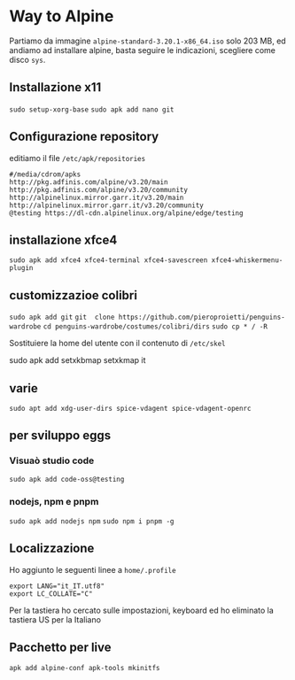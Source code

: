 # Way to Alpine

Partiamo da immagine `alpine-standard-3.20.1-x86_64.iso` solo 203 MB, ed andiamo ad installare alpine, basta seguire le indicazioni, scegliere come disco `sys`.

## Installazione x11
`sudo setup-xorg-base`
`sudo apk add nano git`

## Configurazione repository
editiamo il file `/etc/apk/repositories`

```
#/media/cdrom/apks
http://pkg.adfinis.com/alpine/v3.20/main
http://pkg.adfinis.com/alpine/v3.20/community
http://alpinelinux.mirror.garr.it/v3.20/main
http://alpinelinux.mirror.garr.it/v3.20/community
@testing https://dl-cdn.alpinelinux.org/alpine/edge/testing
```

## installazione xfce4
`sudo apk add xfce4 xfce4-terminal xfce4-savescreen xfce4-whiskermenu-plugin`

## customizzazioe colibri
`sudo apk add git`
`git  clone https://github.com/pieroproietti/penguins-wardrobe`
`cd penguins-wardrobe/costumes/colibri/dirs`
`sudo cp * / -R`

Sostituiere la home del utente con il contenuto di `/etc/skel`

sudo apk add setxkbmap
setxkmap it

## varie
`sudo apt add xdg-user-dirs spice-vdagent spice-vdagent-openrc`

## per sviluppo eggs
### Visuaò studio code
`sudo apk add code-oss@testing`

### nodejs, npm e pnpm
`sudo apk add nodejs npm`
`sudo npm i pnpm -g`

## Localizzazione
Ho aggiunto le seguenti linee a `home/.profile`

```
export LANG="it_IT.utf8"
export LC_COLLATE="C"
```

Per la tastiera ho cercato sulle impostazioni, keyboard ed ho eliminato la tastiera US per la Italiano

## Pacchetto per live

`apk add alpine-conf apk-tools mkinitfs`


